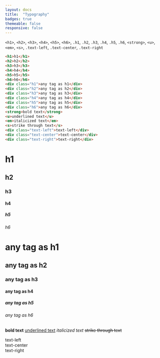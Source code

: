 ```yaml
---
layout: docs
title:  "Typography"
badges: true
themeable: false
responsive: false
---
```

`<h1>`, `<h2>`, `<h3>`, `<h4>`, `<h5>`, `<h6>`, `.h1`, `.h2`, `.h3`, `.h4`, `.h5`, `.h6`,
`<strong>`, `<u>`, `<em>`, `<s>`, `.text-left`, `.text-center`, `.text-right`

```html
<h1>h1</h1>
<h2>h2</h2>
<h3>h3</h3>
<h4>h4</h4>
<h5>h5</h5>
<h6>h6</h6>
<div class="h1">any tag as h1</div>
<div class="h2">any tag as h2</div>
<div class="h3">any tag as h3</div>
<div class="h4">any tag as h4</div>
<div class="h5">any tag as h5</div>
<div class="h6">any tag as h6</div>
<strong>bold text</strong>
<u>underlined text</u>
<em>italicized text</em>
<s>strike through text</s>
<div class="text-left">text-left</div>
<div class="text-center">text-center</div>
<div class="text-right">text-right</div>
```

# h1
## h2
### h3
#### h4
##### h5
###### h6
# any tag as h1
## any tag as h2
### any tag as h3
#### any tag as h4
##### any tag as h5
###### any tag as h6
<strong>bold text</strong>
<u>underlined text</u>
<em>italicized text</em>
<s>strike through text</s>
<div class="text-left">text-left</div>
<div class="text-center">text-center</div>
<div class="text-right">text-right</div>
